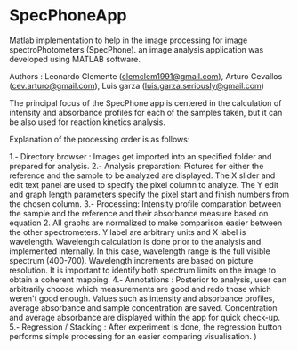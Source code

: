 # SpecPhoneApp
Matlab implementation to help in the image processing for image spectroPhotometers (SpecPhone). 
an image analysis application was developed using MATLAB software. 

Authors : Leonardo Clemente (clemclem1991@gmail.com), Arturo Cevallos (cev.arturo@gmail.com), Luis garza (luis.garza.seriously@gmail.com)

The principal focus of the SpecPhone app is centered in the calculation of intensity and absorbance profiles for each of the samples taken, but it can be also used for reaction kinetics analysis.

Explanation of the processing order is as follows:

1.- Directory browser : Images get imported into an specified folder and prepared for analysis. 
2.- Analysis preparation: Pictures for either the reference and the sample to be analyzed are displayed. The X slider and edit text panel are used to specify the pixel column to analyze. The Y edit and graph length parameters specify the pixel start and finish numbers from the chosen column.
3.- Processing: Intensity profile comparation between the sample and the reference and their absorbance measure based on equation 2. All graphs are normalized to make comparison easier between the other spectrometers. Y label are arbitrary units and X label is wavelength. Wavelength calculation is done prior to  the analysis and implemented internally. In this case, wavelength range is the full visible spectrum (400-700). Wavelength increments are based on picture resolution. It is important to identify both spectrum limits on the image to obtain a coherent mapping. 
4.- Annotations : Posterior to analysis, user can arbitrarily choose which measurements are good and redo those which weren't good enough. Values such as intensity and absorbance profiles, average absorbance and sample concentration are saved. Concentration and average absorbance are displayed within the app for quick check-up.
5.- Regression / Stacking : After experiment is done, the regression button performs simple processing for an easier comparing visualisation.
)
